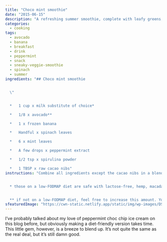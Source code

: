 ```yaml
---
title: "Choco mint smoothie"
date: "2015-06-15"
description: "A refreshing summer smoothie, complete with leafy greens, for the chocolate-mint fans out there."
categories: 
  - cooking
tags: 
  - avocado
  - banana
  - breakfast
  - drink
  - peppermint
  - snack
  - sneaky-veggie-smoothie
  - spinach
  - summer
ingredients: "## Choco mint smoothie


  \"


  *   1 cup x milk substitute of choice*

  *   1/8 x avocado**

  *   1 x frozen banana

  *   Handful x spinach leaves

  *   6 x mint leaves

  *   A few drops x peppermint extract

  *   1/2 tsp x spirulina powder

  *   1 TBSP x raw cacao nibs"
instructions: "Combine all ingredients except the cacao nibs in a blender and pulse until smooth. Stir the cacao nibs through (and garnish with a few extra if you like).


  * those on a low-FODMAP diet are safe with lactose-free, hemp, macadamia, rice, quinoa or almond milk (be sure to check for high-FODMAP additives such as inulin). I usually alternate between almond milk and coconut milk.


  ** if not on a low-FODMAP diet, feel free to increase this amount. You’ll get a creamier result."
sfeaturedImage: "https://cwn-static.netlify.app/static/img/wp-images/DSC_0223-5.jpg"
---
```


I’ve probably talked about my love of peppermint choc chip ice cream on this blog before, but obviously making a diet-friendly version takes time. This little gem, however, is a breeze to blend up. It’s not quite the same as the real deal, but it’s still damn good.

